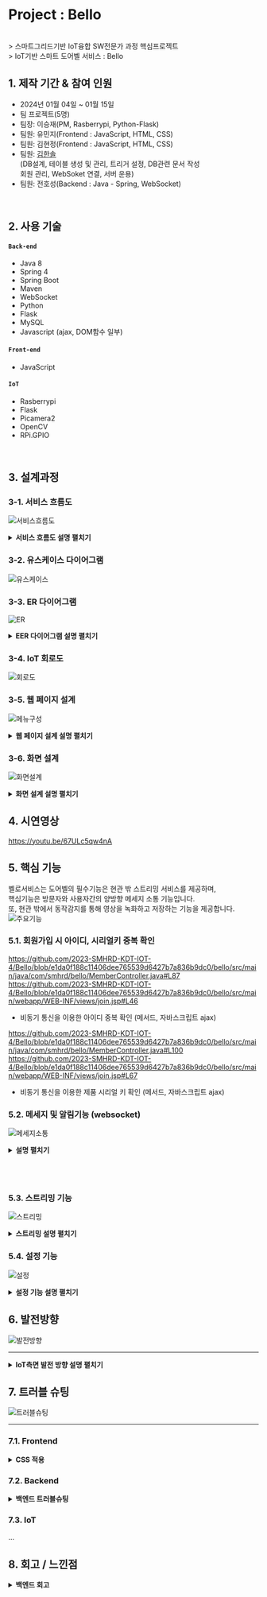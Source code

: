 # Project : Bello
<br>
> 스마트그리드기반 IoT융합 SW전문가 과정 핵심프로젝트 <br>
> IoT기반 스마트 도어벨 서비스 : Bello

</br>

## 1. 제작 기간 & 참여 인원
- 2024년 01월 04일 ~ 01월 15일
- 팀 프로젝트(5명)
- 팀장: 이승재(PM, Rasberrypi, Python-Flask)
- 팀원: 유민지(Frontend : JavaScript, HTML, CSS)
- 팀원: 김현정(Frontend : JavaScript, HTML, CSS)
- 팀원: <a href="https://github.com/1SSoll2/HSKimPF">김한솔</a><br>(DB설계, 테이블 생성 및 관리, 트리거 설정, DB관련 문서 작성<br>
회원 관리, WebSoket 연결, 서버 운용)
- 팀원: 전호성(Backend : Java - Spring, WebSocket)

</br>

## 2. 사용 기술
#### `Back-end`
  - Java 8
  - Spring 4
  - Spring Boot
  - Maven
  - WebSocket
  - Python
  - Flask
  - MySQL
  - Javascript (ajax, DOM함수 일부)
#### `Front-end`
  - JavaScript
#### `IoT`
  - Rasberrypi
  - Flask
  - Picamera2
  - OpenCV
  - RPi.GPIO

</br>

## 3. 설계과정

### 3-1. 서비스 흐름도

![서비스흐름도](https://github.com/2023-SMHRD-KDT-IOT-4/Bello/assets/152847551/a58e8a40-a25a-4a09-84be-6d3cc4fdd4ab)

<details>
  <summary><b>서비스 흐름도 설명 펼치기</b></summary>
    <div markdown="1">
	![서비스흐름도 설명을 보려면 클릭하세요](https://github.com/2023-SMHRD-KDT-IOT-4/Bello/assets/152847551/a63cfb24-934f-488c-a8d3-dd685b119242)
    </div>
</details>

### 3-2. 유스케이스 다이어그램

![유스케이스](https://github.com/2023-SMHRD-KDT-IOT-4/Bello/assets/152847551/75a1250d-3351-4504-a283-d0852edc94f4)

### 3-3. ER 다이어그램

![ER](https://github.com/2023-SMHRD-KDT-IOT-4/Bello/assets/152847551/1a55b668-e57e-4b7e-822d-f950fd0c8bcf)
<details>
  <summary><b>EER 다이어그램 설명 펼치기</b></summary>
    <div markdown="1">
      product_info에서 제품의 시리얼키인 doorbell_num을 확인 후 회원가입을 할 때
      Foreign Key 사용 시 회원 가입에 문제가 생겨서 Trigger를 사용하여 회원가입 시 입력한 정보를 doorbell_info에 자동으       로 입력되는 튜플이 생성되도록 함 (doorbell_num, user_id 나머지는 default값 지정)
      <br><br>
      user_info의 비밀번호는 MD5 함수를 사용하여 암호화 하였고 doorbell_num은 UUID함수를 사용하여 난수화된 상태의 키를         시리얼 키로 사용하였다.
    </div>
</details>

### 3-4. IoT 회로도
![회로도](https://github.com/2023-SMHRD-KDT-IOT-4/Bello/assets/152847551/a3692510-8051-48ee-a6d4-55a9673df24a)

### 3-5. 웹 페이지 설계
![메뉴구성](https://github.com/2023-SMHRD-KDT-IOT-4/Bello/assets/152847551/6ddfb345-8349-479c-950e-7bcf8b73832f)
<details>
  <summary><b>웹 페이지 설계 설명 펼치기</b></summary>
    <div>
      Bello의 홈페이지에서 회원가입 후 로그인하면 메인화면으로 이동하게 된다.<br>메인화면에서는 사용자의 집에서 사용하는 LCD 화면과 연동되는 기능들로 실시간으로 밖 상황을 확인할 수 있는 스트리밍, 벨의 소리크기와 벨 소리 선택 기능, 실시간으로 집에 방문하는 외부인과 소통할 수 있는 채팅 기능을 통해 LCD에 사용자가 입력한 문구를 띄우고 방문자는 LCD에서 방문 목적을 남겨서 시간과 메시지를 남길 수 있다.
    </div>
</details>

### 3-6. 화면 설계
![화면설계](https://github.com/2023-SMHRD-KDT-IOT-4/Bello/assets/152847551/1d14459d-cd5d-4077-b48f-a7cc6b7ab7b3)
<details>
  <summary><b>화면 설계 설명 펼치기</b></summary>
    <div markdown="1">
    화면 설계 시 사용자 편리성을 중점으로 두어 웹 앱사이즈(width 480px)페이지 구현<br>
    로그인 성공 시 메인 페이지로 이동 위해 버튼 구현<br>
    메인 페이지에서 버튼 클릭 시 각각 메시지,스트리밍,설정 페이지로 이동 위한 버튼 구현<br>
    채팅 구간(fieldset,legend태그) 및 알림 확인과 메시지 보내는 기능(form,submit태그)<br>
    사용자용 LCD페이지 상단 부분 버튼 구현(종 모양),연결여부 상태 확인창 및 전송메시지 버튼 구현<br>
    모든 버튼들은 사용자가 터치, 클릭 할 경우 hover기능<br>
    </div>
</details>

## 4. 시연영상
https://youtu.be/67ULc5qw4nA


## 5. 핵심 기능
벨로서비스는 도어벨의 필수기능은 현관 밖 스트리밍 서비스를 제공하며,<br>
핵심기능은 방문자와 사용자간의 양방향 메세지 소통 기능입니다.<br>
또, 현관 밖에서 동작감지를 통해 영상을 녹화하고 저장하는 기능을 제공합니다.
<br>
![주요기능](https://github.com/2023-SMHRD-KDT-IOT-4/Bello/assets/152847551/1f7aeecc-0a18-432b-abdc-78b7f007a567)


### 5.1. 회원가입 시 아이디, 시리얼키 중복 확인
https://github.com/2023-SMHRD-KDT-IOT-4/Bello/blob/e1da0f188c11406dee765539d6427b7a836b9dc0/bello/src/main/java/com/smhrd/bello/MemberController.java#L87
https://github.com/2023-SMHRD-KDT-IOT-4/Bello/blob/e1da0f188c11406dee765539d6427b7a836b9dc0/bello/src/main/webapp/WEB-INF/views/join.jsp#L46

 - 비동기 통신을 이용한 아이디 중복 확인 (메서드, 자바스크립트 ajax)

https://github.com/2023-SMHRD-KDT-IOT-4/Bello/blob/e1da0f188c11406dee765539d6427b7a836b9dc0/bello/src/main/java/com/smhrd/bello/MemberController.java#L100
https://github.com/2023-SMHRD-KDT-IOT-4/Bello/blob/e1da0f188c11406dee765539d6427b7a836b9dc0/bello/src/main/webapp/WEB-INF/views/join.jsp#L67

 - 비동기 통신을 이용한 제품 시리얼 키 확인 (메서드, 자바스크립트 ajax)

### 5.2. 메세지 및 알림기능 (websocket)
![메세지소통](https://github.com/2023-SMHRD-KDT-IOT-4/Bello/assets/152847551/0b865a77-7dea-4a72-8e8f-7dd59abc5b05)
<details>
  <summary><b>설명 펼치기</b></summary>
    <div markdown="1">

#### 웹소켓 컨트롤러 <br><br>

  - ChatWebSocketHandler 클래스:<br>
    Spring에서 기본 제공되는 TextWebSocketHandler를 확장(상속)하여 웹소켓 메시지를 처리하는 핸들러.<br>
      *cf) TextWebSocketHandler는 Spring Framework에서 제공하는 추상 클래스로, 텍스트 기반의 WebSocket 통신을 처리하는데 필요한 메서드들을 제공.<br> 
    ChatWebSocketHandler의 handleTextMessage 메서드는 클라이언트로부터 텍스트 메시지를 수신하면 호출되며, 수신한 메시지를 그대로 클라이언트에게 반환한다.<br><br>

#### 웹소켓 관련 config 클래스: <br><br>   
  - WsConfig 클래스:<br>
    Spring 웹 소켓을 활용하여 WebSocket 기능을 설정하는 클래스.<br>
    @EnableWebSocket 어노테이션을 통해 Spring의 WebSocket 지원을 활성화하고,  WebSocketConfigurer 인터페이스를 구현하여 WebSocket 핸들러를 등록한다.<br><br>

#### WebSocket 핸들러 등록 (== 위 두 클래스의 실질적인 양방향 연결 수행 과정): <br><br>
   
   - LCD page(방문객 페이지 (벨로 기기에 출력되는 페이지))측 연결<br>
    "/chat-ws" 경로로 들어오는 WebSocket 연결에 대해 ChatWebSocketHandler를 등록.<br>
    클라이언트가 메시지를 전송하면 해당 핸들러가 메시지를 처리하고, 결과를 다시 클라이언트에게 보냄.<br><br>

   - Main page(관리자 메인 페이지 (웹앱 컨트롤센터 페이지))측 연결 <br>
    "/main" 경로로 들어오는 WebSocket 연결을 처리할 핸들러를 chatWebSocketHandler로 정의하였으며 @Bean 어노테이션을 사용하여 ChatWebSocketHandler의 빈을 생성하고 있다. 해당 핸들러는 registerWebSocketHandlers 메서드에서 "/main" 경로로 들어오는 WebSocket 연결에 대해 ChatWebSocketHandler를 등록한다.<br><br>

#### Main, LCD page 웹페이지에서 WebSocket을 사용(구현)하는 JS코드 설명 <br><br>

   - WebSocket 초기화:<br>
    $(document).ready(function () { ... }); >>>> 웹페이지가 렌더링되면 실행되는 함수로 WebSocket을 초기화하고 이벤트핸들러를 등록.<br>
    socket = new WebSocket($('#serverUrl').val()); >>>> 페이지에서 설정한 서버의 URL을 이용하여 WebSocket 객체를 생성합니다.<br><br>

   - WebSocket 이벤트핸들링:<br><br>
    open 이벤트 핸들러     >>>> WebSocket 연결이 열리면 실행되는 코드입니다. 콘솔에 연결이 열리면 'Connected.'라는 메시지를 서버로 전송.<br>
    message 이벤트 핸들러  >>>> 서버로부터 메시지를 받으면 실행되는 코드.<br>
                               콘솔에 메시지를 출력하고, displayMessage 함수를 호출하여 받은 메시지를 페이지에 표시.<br>
    close 이벤트 핸들러    >>>> WebSocket 연결이 닫히면 콘솔에 메시지를 출력하는 코드.<br>
    error 이벤트 핸들러    >>>> WebSocket 에러가 발생하면 콘솔에 메시지를 출력하는 코드.<br><br>

   - 버튼 클릭 이벤트 핸들링 (기능은 있지만 HTML에서 hidden속성 적용하여 일반적 상황에서 사용불가):<br>
    Exit 버튼 >>>> 클릭 시 WebSocket 연결을 종료합니다.<br>
    Send 버튼 >>>> 클릭 시 입력된 메시지를 서버로 전송하며, 입력 창을 초기화합니다.<br><br>
    - displayMessage 함수 (== HTML 버튼과 연결하여 실질적으로 메시지 send하는 함수):<br>
    jQuery를 사용하여 #chatMessageArea라는 HTML 요소를 선택하고, 해당 요소에 P태그로 감싼 새로운 메시지를 추가함.<br>
     결과적으로 함수 호출을 통해 받은 메시지가 페이지에 동적으로 표시됨.<br><br>

                                                                                              > written by 전호성 
    
    
  
</details><br><br><br>

### 5.3. 스트리밍 기능
![스트리밍](https://github.com/2023-SMHRD-KDT-IOT-4/Bello/assets/152847551/8b299de4-421a-4c62-a89c-07b582f6bed2)
<details>
  <summary><b>스트리밍 설명 펼치기</b></summary>
    <div markdown="1">
        - Main페이지에서 STREAMING버튼을 클릭하면 Streaming page로 redirect된다.<br>
        - 스트리밍서버는 라즈베리파이에서 Python-Flask, SocketIO에서 제공한다.<br>
        - VideoStream Class에서 영상스트리밍을 제공한다.<br>
        - AudioStream Class에서 음성스트리밍을 제공한다.<br>
        - StreamingOutput Class에서 이미지 프레임을 담고있는 버퍼를 제공한다.<br>
        - write Method를 통해 이미지 프레임을 버퍼에 쓰고, 이를 기다리는 클라이언트에 알리기위해 'condition'을 사용한다.<br>
        - StreamingHandler Class는 HTTP요청에 대한 핸들러 클래스 이다.<br>
            - index.html, stream.mjpg, audio.wav등의 경로에 대한 요청을 처리하고 이미지와 음성 스트리밍을 처리한다.<br>
        - StreamingServer Class는 멀티 스레딩을 지원하는 HTTP서버를 생성한다.<br>
            - 메인코드에서 Picamera를 초기화하고 스트리밍을 시작한 후 Flask, SocketIO, 오디오스트리밍을 시작한다.<br>
        - Streaming코드의 주된 목적은 영상을 웹페이지에 스트리밍하고, 동시에 오디오를 읽어들여 웹페이지에서 듣기 기능을 제공하는 것이다.
    </div>
</details>

### 5.4. 설정 기능
![설정](https://github.com/2023-SMHRD-KDT-IOT-4/Bello/assets/152847551/eed80171-fd8f-462c-b5f4-a846acde7b3f)
<details>
  <summary><b>설정 기능 설명 펼치기</b></summary>
    <div markdown="1">
        - 라즈베리파이에서 Python-Flask서버를 통해 설정값을 DB에 저장한다.<br>
        - 볼륨 바 조정를 조정하여 변경하기를 누르면 해당 정수값이 DB에 UPDATE되고 LCD페이지에 해당 값을 SELECT하여 Pyaudio라이브러리를 통해 라즈베리파이에 반영된다.<br>
        - 벨소리를 지정하여 변경하기를 누르면 해당 음악파일의 경로가 DB에 UPDATE되고 LCD페이지에 해당 파일을 SELECT하여 반영된다.<br>
    </div>
</details>

## 6. 발전방향
![발전방향](https://github.com/2023-SMHRD-KDT-IOT-4/Bello/assets/152847551/d3517f22-aeac-46d4-b8f1-1acfe6399939)
<hr>
<details>
  <summary><b>IoT측면 발전 방향 설명 펼치기</b></summary>
    <div markdown="1">
        - 메인페이지로 부터 라즈베리파이에서 실행되는 서버로 접근할 때 쿼리스트링으로 user_id를 받아오는데, 아이디가 URL에 노출됨.             <br>
            - 아이디를 넘겨받는 방식을 POST방식으로 받거나 암호화해서 넘겨받고 Flask에서 해당값을 확인하는 과정이 필요할 것으로 사료                됨. <br>
        - 스트리밍페이지를 유저별로 생성하여 실행되는 로직 필요.<br>
        - 현재 스트리밍페이지의 URL은 라즈베리파이의 내부아이피를 노출시키므로 Reverse Proxy를 사용하거나, 무작위 값으로 바인딩 하는           등의 로직이 필요함.<br>
        - 동작감지의 예민도를 조정하여 실사용에 적합한 조정값을 찾는 과정 필요.
    </div>
</details>



## 7. 트러블 슈팅
![트러블슈팅](https://github.com/2023-SMHRD-KDT-IOT-4/Bello/assets/152847551/49870111-fc74-471a-9cfb-1d0311092092)
<hr>

### 7.1. Frontend
<details>
  <summary><b>CSS 적용</b></summary>
    <div markdown="1">
	
1. 프론트는 vsCode에서 개발을 진행 하여 작성한 코드를 팀원들이 사용하는 Spring에 넣어 실행하니 실제 웹페이지에서 적용되지 않음<br>
2. 경로가 잘 못 되어있는 줄 알고 경로를 다시 지정하였지만 적용되지 않음<br>
3. 찾아보니 브라우저에 캐시가 남아있기 때문이라는 걸 발견 이후 남아있는 캐시를 모두 지우고 새로고침했더니 수정된 CSS 웹 페이지에 적용됨
    </div>
</details>

### 7.2. Backend

  

<details>
  <summary><b>백엔드 트러블슈팅</b></summary>
    <div markdown="1">
      - 당초 개발환경을 통일하기 위해 Visual Studio를 사용하여 환경을 구축<br>
      - Maven 방법으로 만들기 위하여 Eclipse를 사용하여 다시 구축 (회원관리 구현)<br>
      - 알림을 받아오는 핵심 기능을 구현하기 위하여 다시 Spring으로 환경을 구축 <br>
	(비동기 통신 사용 필요성 체감, 비동기 통신 사용 가능하게 되어 추가기능인 시리얼키, 아이디 중복 검사 기능 구현) <br>
      - Spring 환경을 구축 후에도 알림을 받아올 방법을 고심하면서 Boot를 연동해서 시도<br>
     (배우지 못했던 부분이라 톰캣 서버가 자주 망가짐)<br>
      - WebSoket이라는 방법을 통하여 구현<br><br>
      - 개발 시작시 필요한 도구와 목표를 100% 이해하지 못하여 환경을 구축하는 데에 시간을 크게 할애하여 기능을 더 구현하지 못한 부분에 대해서 아쉽게 생각한다.
    </div>
</details>

### 7.3. IoT
...
## 8. 회고 / 느낀점

 <details>
  <summary><b>백엔드 회고</b></summary>
    <div markdown="3">

     
    초기 구상 당시 동기 통신으로만 벨로의 기능을 전부 구현 할 수 있다고 판단하고 개발을 시작하였습니다.
또한, 기존에 주로 사용하던 이클립스에서 벗어나 새로운 개발 Tool인 Visual Studio를 사용해 개발을 진행하고자 하였습니다.
그러나 기존 수업시간에 MVC패턴을 이클립스로만 연습해 보았기에 라이브러리 셋팅 등에서 어려움을 겪고 다시 익숙한 이클립스에서 Maven MVC 프로젝트를 구축하고자 하였습니다.
Maven MVC로 기본적인 회원가입 틀과 로그인 기능은 구현하였지만, 아이디와 시리얼키1) 중복 검사 기능을 웹페이지를 이동하지 않고 alret기능만을 사용하여 구현하고자 하였습니다.
  1)벨로의 기본적인 보안 및 사용자의 기기를 좀더 편리하게 관리하기 위해 구상한 시리얼키(기기한대마다 고유한 하나의 20자 정도 랜덤 문자열)
동기 통신으로는 해당 기능의 구현이 어렵다는 것을 인지한 후 보다 동기통신을 구현하기 편하고 참조할 예제들이 많은 Spring으로 다시 개발 TOOL을 변경하게 되었습니다.
Spring기반 해당 중복 기능의 예제들을 검색하며 ajax로 간단하게 구현할수 있다는 것도 이 때 인지할 수 있었습니다.
결국 성공적으로 비동기통신으로 해당 기능을 추가하였지만, 생각보다 초기 개발 환경의 설정에 시간이 많이 소요되었다고 생각합니다.
그러나 그 과정에서 VS, eclipse, spring (3,4), spring boot 등 여러 개발 환경의 장단점과 차이점에 대해 인지 할 수 있었습니다.
이번 프로젝트를 통해 개발환경 초기선택의 중요성을 몸소 깨달았기 때문에, 추후 프로젝트에서는 목표한 기능을 철저히 세분화하고 이에 따라 개발환경선택또한 좀더 신중하게 진행하면 더욱 효율적인 프로젝트를 진행할 수 있을 것이라 생각합니다.

     
    </div>
</details>
